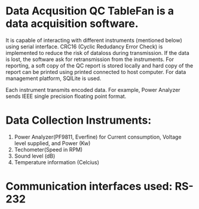 # Data Acqusition QC TableFan is a data acquisition software. 
It is capable of interacting with different instruments (mentioned below) using serial interface. 
CRC16 (Cyclic Redudancy Error Check) is implemented to reduce the risk of dataloss during transmission. If the data is lost, the software ask for retransmission
from the instruments. For reporting, a soft copy of the QC report is stored locally and hard copy of the report can be printed using printed connected to host 
computer. For data management platform, SQILite is used.

Each instrument transmits encoded data. For example, Power Analyzer sends IEEE single precision floating point format.

# Data Collection Instruments: 

1. Power Analyzer(PF9811, Everfine) for Current consumption, Voltage level supplied, and Power (Kw)
2. Techometer(Speed in RPM)
3. Sound level (dB)
4. Temperature information (Celcius)

# Communication interfaces used: RS-232
